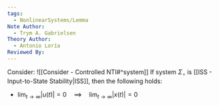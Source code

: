 ```yaml
---
tags:
  - NonlinearSystems/Lemma
Note Author:
  - Trym A. Gabrielsen
Theory Author:
  - Antonio Loría
Reviewed By:
---
```

Consider: ![[Consider - Controlled NTI#^system]]
If system $\Sigma_\circ$ is [[ISS - Input-to-State Stability|ISS]], then the following holds:
- $\lim_{t\rightarrow\infty}|u(t)| = 0 \quad \implies \quad \lim_{t\rightarrow\infty}|x(t)| = 0$
